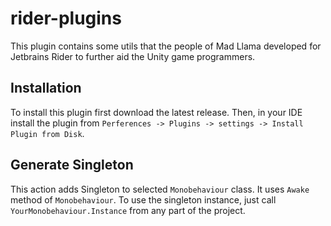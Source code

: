 # rider-plugins

This plugin contains some utils that the people of Mad Llama developed
for Jetbrains Rider to further aid the Unity game programmers.

## Installation

To install this plugin first download the latest release. Then, in your IDE install the plugin from 
`Perferences -> Plugins -> settings -> Install Plugin from Disk`.

## Generate Singleton
This action adds Singleton to selected `Monobehaviour` class. It uses `Awake` method of `Monobehaviour`.
To use the singleton instance, just call `YourMonobehaviour.Instance` from any part of the project.

